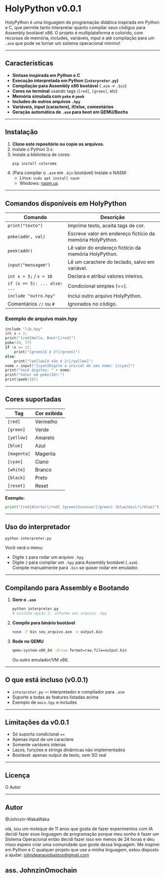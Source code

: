 # HolyPython v0.0.1

HolyPython é uma linguagem de programação didática inspirada em Python e C, que permite tanto interpretar quanto compilar seus códigos para Assembly bootável x86. O projeto é multiplataforma e colorido, com recursos de memória, includes, variáveis, input e até compilação para um `.asm` que pode se tornar um sistema operacional mínimo!

---

## Características

- **Sintaxe inspirada em Python e C**
- **Execução interpretada em Python (`interpreter.py`)**
- **Compilação para Assembly x86 bootável** (`.asm` → `.bin`)
- **Cores no terminal** usando tags (`[red]`, `[green]`, etc)
- **Memória simulada com `poke` e `peek`**
- **Includes de outros arquivos `.hpy`**
- **Variáveis, input (caractere), if/else, comentários**
- **Geração automática de `.asm` para boot em QEMU/Bochs**

---

## Instalação

1. **Clone este repositório ou copie os arquivos.**
2. Instale o Python 3.x.
3. Instale a biblioteca de cores:
   ```bash
   pip install colorama
   ```
4. (Para compilar o `.asm` em `.bin` bootável) Instale o NASM:
   - Linux: `sudo apt install nasm`
   - Windows: [nasm.us](https://www.nasm.us/)

---

## Comandos disponíveis em HolyPython

| Comando                        | Descrição                                                    |
|--------------------------------|--------------------------------------------------------------|
| `print("texto")`               | Imprime texto, aceita tags de cor.                           |
| `poke(addr, val)`              | Escreve valor em endereço fictício da memória HolyPython.    |
| `peek(addr)`                   | Lê valor do endereço fictício da memória HolyPython.         |
| `input("mensagem")`            | Lê um caractere do teclado, salvo em variável.               |
| `int x = 5;` / `x = 10`        | Declara e atribui valores inteiros.                          |
| `if (x == 5): ... else: ...`   | Condicional simples (==).                                    |
| `include "outro.hpy"`          | Inclui outro arquivo HolyPython.                             |
| Comentários `//` ou `#`        | Ignorados no código.                                         |

### Exemplo de arquivo main.hpy

```c
include "lib.hpy"
int x = 2;
print("[red]Hello, Boot![/red]")
poke(10, 77)
if (x == 2):
    print("[green]X é 2![/green]")
else:
    print("[yellow]X não é 2![/yellow]")
nome = input("[cyan]Digite a inicial do seu nome: [/cyan]")
print("Você digitou: " + nome)
print("Valor em poke(10):")
print(peek(10))
```

---

## Cores suportadas

| Tag        | Cor exibida   |
|------------|---------------|
| `[red]`    | Vermelho      |
| `[green]`  | Verde         |
| `[yellow]` | Amarelo       |
| `[blue]`   | Azul          |
| `[magenta]`| Magenta       |
| `[cyan]`   | Ciano         |
| `[white]`  | Branco        |
| `[black]`  | Preto         |
| `[reset]`  | Reset         |

**Exemplo:**
```python
print("[red]Alerta![/red] [green]Sucesso![/green] [blue]Azul![/blue]")
```

---

## Uso do interpretador

```bash
python interpreter.py
```
Você verá o menu:
- Digite `1` para rodar um arquivo `.hpy`
- Digite `2` para compilar um `.hpy` para Assembly bootável (`.asm`).  
  Compile manualmente para `.bin` se quiser rodar em emulador.

---

## Compilando para Assembly e Bootando

1. **Gere o `.asm`**
   ```bash
   python interpreter.py
   # escolha opção 2, informe seu arquivo .hpy
   ```
2. **Compile para binário bootável**
   ```bash
   nasm -f bin seu_arquivo.asm -o output.bin
   ```
3. **Rode no QEMU**
   ```bash
   qemu-system-x86_64 -drive format=raw,file=output.bin
   ```
   Ou outro emulador/VM x86.

---

## O que está incluso (v0.0.1)

- `interpreter.py` — interpretador e compilador para `.asm`
- Suporte a todas as features listadas acima
- Exemplo de `main.hpy` e includes

---

## Limitações da v0.0.1

- Só suporta condicional `==`
- Apenas input de um caractere
- Somente variáveis inteiras
- Laços, funções e strings dinâmicas não implementados
- Bootável: apenas output de texto, sem SO real

---

## Licença

O Autor

---

## Autor

@Johnzin-WakaWaka

olá, sou um moleque de 11 anos que gosta de fazer experimentos com IA
decidi fazer esse linguagem de programação porque meu sonho é fazer um Sistema Operacional
então decidi fazer isso em menos de 24 horas e deu nisso
espero criar uma comunidade que goste dessa linguagem.
Me inspirei em Python e C
qualquer projeto que use a minha linguagem, estou disposto a ajudar: johndearaujobastos@gmail.com

ass. JohnzinOmochain
---
